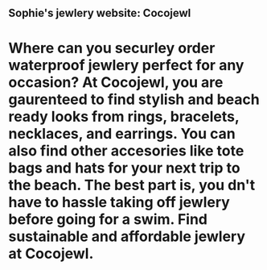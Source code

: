 ## Sophie's jewlery website: Cocojewl
# Where can you securley order waterproof jewlery perfect for any occasion? At Cocojewl, you are gaurenteed to find stylish and beach ready looks from rings, bracelets, necklaces, and earrings. You can also find other accesories like tote bags and hats for your next trip to the beach. The best part is, you dn't have to hassle taking off jewlery before going for a swim. Find sustainable and affordable jewlery at Cocojewl.